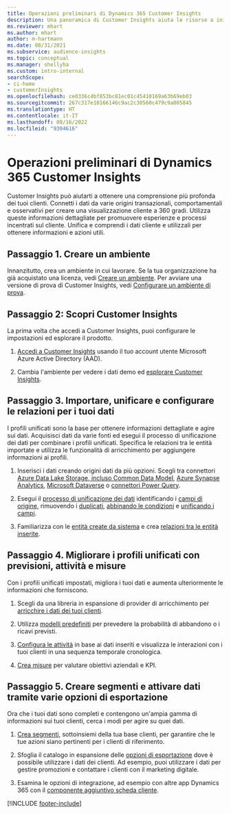 ```yaml
---
title: Operazioni preliminari di Dynamics 365 Customer Insights
description: Una panoramica di Customer Insights aiuta le risorse a iniziare rapidamente.
ms.reviewer: mhart
ms.author: mhart
author: m-hartmann
ms.date: 08/31/2021
ms.subservice: audience-insights
ms.topic: conceptual
ms.manager: shellyha
ms.custom: intro-internal
searchScope:
- ci-home
- customerInsights
ms.openlocfilehash: ce0336c4bf853bc81ec01c45410169a63b69eb03
ms.sourcegitcommit: 267c317e10166146c9ac2c30560c479c9a005845
ms.translationtype: HT
ms.contentlocale: it-IT
ms.lasthandoff: 08/16/2022
ms.locfileid: "9304616"
---
```

# <a name="get-started-with-dynamics-365-customer-insights"></a>Operazioni preliminari di Dynamics 365 Customer Insights

Customer Insights può aiutarti a ottenere una comprensione più profonda dei tuoi clienti. Connetti i dati da varie origini transazionali, comportamentali e osservativi per creare una visualizzazione cliente a 360 gradi. Utilizza queste informazioni dettagliate per promuovere esperienze e processi incentrati sul cliente. Unifica e comprendi i dati cliente e utilizzali per ottenere informazioni e azioni utili.

## <a name="step-1-create-an-environment"></a>Passaggio 1. Creare un ambiente

Innanzitutto, crea un ambiente in cui lavorare. Se la tua organizzazione ha già acquistato una licenza, vedi [Creare un ambiente](create-environment.md). Per avviare una versione di prova di Customer Insights, vedi [Configurare un ambiente di prova](trial-signup.md).

## <a name="step-2-explore-customer-insights"></a>Passaggio 2: Scopri Customer Insights

La prima volta che accedi a Customer Insights, puoi configurare le impostazioni ed esplorare il prodotto.

1. [Accedi a Customer Insights](https://home.ci.ai.dynamics.com) usando il tuo account utente Microsoft Azure Active Directory (AAD).

1. Cambia l'ambiente per vedere i dati demo ed [esplorare Customer Insights](home.md).

## <a name="step-3-ingest-unify-and-set-up-relationships-for-your-data"></a>Passaggio 3. Importare, unificare e configurare le relazioni per i tuoi dati

I profili unificati sono la base per ottenere informazioni dettagliate e agire sui dati. Acquisisci dati da varie fonti ed esegui il processo di unificazione dei dati per combinare i profili unificati. Specifica le relazioni tra le entità importate e utilizza le funzionalità di arricchimento per aggiungere informazioni ai profili.

1. Inserisci i dati creando origini dati da più opzioni. Scegli tra connettori [Azure Data Lake Storage, incluso Common Data Model](connect-common-data-model.md), [Azure Synapse Analytics](connect-synapse.md), [Microsoft Dataverse](connect-dataverse-managed-lake.md) o [connettori Power Query](connect-power-query.md).

1. Esegui il [processo di unificazione dei dati](data-unification.md) identificando i [campi di origine](map-entities.md), rimuovendo i [duplicati](remove-duplicates.md), [abbinando le condizioni](match-entities.md) e [unificando i campi](merge-entities.md).

1. Familiarizza con le [entità create da sistema](entities.md) e crea [relazioni tra le entità inserite](relationships.md).

## <a name="step-4-enhance-unified-profiles-with-predictions-activities-and-measures"></a>Passaggio 4. Migliorare i profili unificati con previsioni, attività e misure

Con i profili unificati impostati, migliora i tuoi dati e aumenta ulteriormente le informazioni che forniscono.

1. Scegli da una libreria in espansione di provider di arricchimento per [arricchire i dati dei tuoi clienti](enrichment-hub.md).

1. Utilizza [modelli predefiniti](predictions-overview.md) per prevedere la probabilità di abbandono o i ricavi previsti.

1. [Configura le attività](activities.md) in base ai dati inseriti e visualizza le interazioni con i tuoi clienti in una sequenza temporale cronologica.

1. [Crea misure](measures.md) per valutare obiettivi aziendali e KPI.

## <a name="step-5-create-segments-and-activate-data-through-various-export-options"></a>Passaggio 5. Creare segmenti e attivare dati tramite varie opzioni di esportazione

Ora che i tuoi dati sono completi e contengono un'ampia gamma di informazioni sui tuoi clienti, cerca i modi per agire su quei dati.

1. [Crea segmenti](segments.md), sottoinsiemi della tua base clienti, per garantire che le tue azioni siano pertinenti per i clienti di riferimento.

1. Sfoglia il catalogo in espansione delle [opzioni di esportazione](export-destinations.md) dove è possibile utilizzare i dati dei clienti. Ad esempio, puoi utilizzare i dati per gestire promozioni e contattare i clienti con il marketing digitale.

1. Esamina le opzioni di integrazione, ad esempio con altre app Dynamics 365 con il [componente aggiuntivo scheda cliente](customer-card-add-in.md).  


[!INCLUDE [footer-include](includes/footer-banner.md)]
